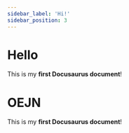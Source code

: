 ```yaml
---
sidebar_label: 'Hi!'
sidebar_position: 3
---
```


# Hello

This is my **first Docusaurus document**!

# OEJN

This is my **first Docusaurus document**!